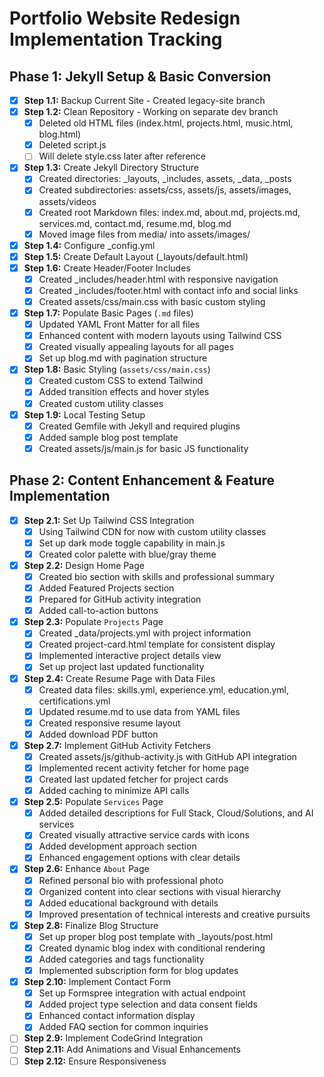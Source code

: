 # Portfolio Website Redesign Implementation Tracking

## Phase 1: Jekyll Setup & Basic Conversion

- [x] **Step 1.1:** Backup Current Site - Created legacy-site branch
- [x] **Step 1.2:** Clean Repository - Working on separate dev branch
  - [x] Deleted old HTML files (index.html, projects.html, music.html, blog.html)
  - [x] Deleted script.js
  - [ ] Will delete style.css later after reference
- [x] **Step 1.3:** Create Jekyll Directory Structure
  - [x] Created directories: _layouts, _includes, assets, _data, _posts
  - [x] Created subdirectories: assets/css, assets/js, assets/images, assets/videos
  - [x] Created root Markdown files: index.md, about.md, projects.md, services.md, contact.md, resume.md, blog.md
  - [x] Moved image files from media/ into assets/images/
- [x] **Step 1.4:** Configure _config.yml
- [x] **Step 1.5:** Create Default Layout (_layouts/default.html) 
- [x] **Step 1.6:** Create Header/Footer Includes
  - [x] Created _includes/header.html with responsive navigation
  - [x] Created _includes/footer.html with contact info and social links
  - [x] Created assets/css/main.css with basic custom styling
- [x] **Step 1.7:** Populate Basic Pages (`.md` files)
  - [x] Updated YAML Front Matter for all files
  - [x] Enhanced content with modern layouts using Tailwind CSS
  - [x] Created visually appealing layouts for all pages
  - [x] Set up blog.md with pagination structure
- [x] **Step 1.8:** Basic Styling (`assets/css/main.css`)
  - [x] Created custom CSS to extend Tailwind
  - [x] Added transition effects and hover styles
  - [x] Created custom utility classes
- [x] **Step 1.9:** Local Testing Setup
  - [x] Created Gemfile with Jekyll and required plugins
  - [x] Added sample blog post template
  - [x] Created assets/js/main.js for basic JS functionality

## Phase 2: Content Enhancement & Feature Implementation

- [x] **Step 2.1:** Set Up Tailwind CSS Integration
  - [x] Using Tailwind CDN for now with custom utility classes
  - [x] Set up dark mode toggle capability in main.js
  - [x] Created color palette with blue/gray theme
- [x] **Step 2.2:** Design Home Page
  - [x] Created bio section with skills and professional summary
  - [x] Added Featured Projects section
  - [x] Prepared for GitHub activity integration
  - [x] Added call-to-action buttons
- [x] **Step 2.3:** Populate `Projects` Page
  - [x] Created _data/projects.yml with project information
  - [x] Created project-card.html template for consistent display
  - [x] Implemented interactive project details view
  - [x] Set up project last updated functionality
- [x] **Step 2.4:** Create Resume Page with Data Files
  - [x] Created data files: skills.yml, experience.yml, education.yml, certifications.yml
  - [x] Updated resume.md to use data from YAML files
  - [x] Created responsive resume layout
  - [x] Added download PDF button
- [x] **Step 2.7:** Implement GitHub Activity Fetchers
  - [x] Created assets/js/github-activity.js with GitHub API integration
  - [x] Implemented recent activity fetcher for home page
  - [x] Created last updated fetcher for project cards
  - [x] Added caching to minimize API calls
- [x] **Step 2.5:** Populate `Services` Page
  - [x] Added detailed descriptions for Full Stack, Cloud/Solutions, and AI services
  - [x] Created visually attractive service cards with icons
  - [x] Added development approach section
  - [x] Enhanced engagement options with clear details
- [x] **Step 2.6:** Enhance `About` Page
  - [x] Refined personal bio with professional photo
  - [x] Organized content into clear sections with visual hierarchy
  - [x] Added educational background with details
  - [x] Improved presentation of technical interests and creative pursuits
- [x] **Step 2.8:** Finalize Blog Structure
  - [x] Set up proper blog post template with _layouts/post.html
  - [x] Created dynamic blog index with conditional rendering
  - [x] Added categories and tags functionality
  - [x] Implemented subscription form for blog updates
- [x] **Step 2.10:** Implement Contact Form
  - [x] Set up Formspree integration with actual endpoint
  - [x] Added project type selection and data consent fields
  - [x] Enhanced contact information display
  - [x] Added FAQ section for common inquiries
- [ ] **Step 2.9:** Implement CodeGrind Integration
- [ ] **Step 2.11:** Add Animations and Visual Enhancements
- [ ] **Step 2.12:** Ensure Responsiveness